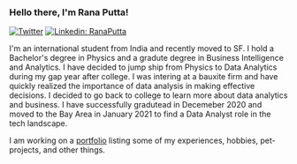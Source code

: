 ### Hello there, I'm Rana Putta!
[![Twitter](https://img.shields.io/twitter/follow/ranaputta?label=Follow)](https://twitter.com/ranaputta)
[![Linkedin: RanaPutta](https://img.shields.io/badge/-Rana%20Putta-blue?style=flat-square&logo=Linkedin&logoColor=white&link=https://www.linkedin.com/in/rana-putta/)](https://www.linkedin.com/in/rana-putta/)


I'm an international student from India and recently moved to SF. I hold a Bachelor's degree in Physics and a gradute degree in Business
Intelligence and Analytics. I have decided to jump ship from Physics to Data Analytics during my gap year after college. I was intering at 
a bauxite firm and have quickly realized the importance of data analysis in making effective decisions. I decided to go back to college to learn 
more about data analytics and business. I have successfully gradutead in Decemeber 2020 and moved to the Bay Area in January 2021 to find 
a Data Analyst role in the tech landscape. 


I am working on a [portfolio](https://rana.putta/) listing some of my experiences, hobbies, pet-projects, and other things.

